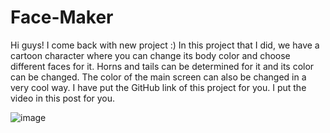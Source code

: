 # Face-Maker
Hi guys! I come back with new project :)
In this project that I did, we have a cartoon character where you can change its body color and choose different faces for it.
Horns and tails can be determined for it and its color can be changed.
The color of the main screen can also be changed in a very cool way.
I have put the GitHub link of this project for you.
I put the video in this post for you.

![image](https://github.com/yunes1995/face-maker/assets/88889070/8b2a6442-28fd-4553-8ad9-b870b38dee7a)
